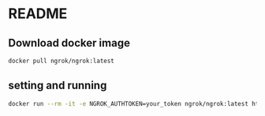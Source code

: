 # README

## Download docker image

```bash
docker pull ngrok/ngrok:latest
```

## setting and running

```bash
docker run --rm -it -e NGROK_AUTHTOKEN=your_token ngrok/ngrok:latest http 8080
```
